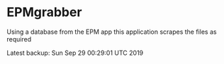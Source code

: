 # EPMgrabber
Using a database from the EPM app this application scrapes the files as required


Latest backup: Sun Sep 29 00:29:01 UTC 2019
